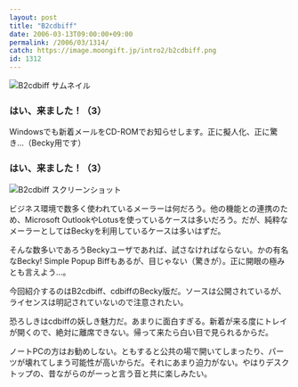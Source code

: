 ```yaml
---
layout: post
title: "B2cdbiff"
date: 2006-03-13T09:00:00+09:00
permalink: /2006/03/1314/
catch: https://image.moongift.jp/intro2/b2cdbiff.png
id: 1312
---
```

 ![B2cdbiff サムネイル](https://image.moongift.jp/intro2/b2cdbiff.t.png "B2cdbiff サムネイル")
  

### はい、来ました！（3）
  
Windowsでも新着メールをCD-ROMでお知らせします。正に擬人化、正に驚き…（Becky用です）  
<!--more-->  

### はい、来ました！（3）
  

![B2cdbiff スクリーンショット](https://image.moongift.jp/intro2/b2cdbiff.png "B2cdbiff スクリーンショット")

  

ビジネス環境で数多く使われているメーラーは何だろう。他の機能との連携のため、Microsoft OutlookやLotusを使っているケースは多いだろう。だが、純粋なメーラーとしてはBeckyを利用しているケースは多いはずだ。

  

そんな数多いであろうBeckyユーザであれば、試さなければならない。かの有名なBecky! Simple Popup Biffもあるが、目じゃない（驚きが）。正に開眼の極みとも言えよう…。

  

今回紹介するのはB2cdbiff、cdbiffのBecky版だ。ソースは公開されているが、ライセンスは明記されていないので注意されたい。

  

恐ろしきはcdbiffの妖しき魅力だ。あまりに面白すぎる。新着が来る度にトレイが開くので、絶対に離席できない。帰って来たら白い目で見られるからだ。

  

ノートPCの方はお勧めしない。ともすると公共の場で開いてしまったり、パーツが壊れてしまう可能性が高いからだ。それにあまり迫力がない。やはりデスクトップの、昔ながらのがーっと言う音と共に楽しみたい。

